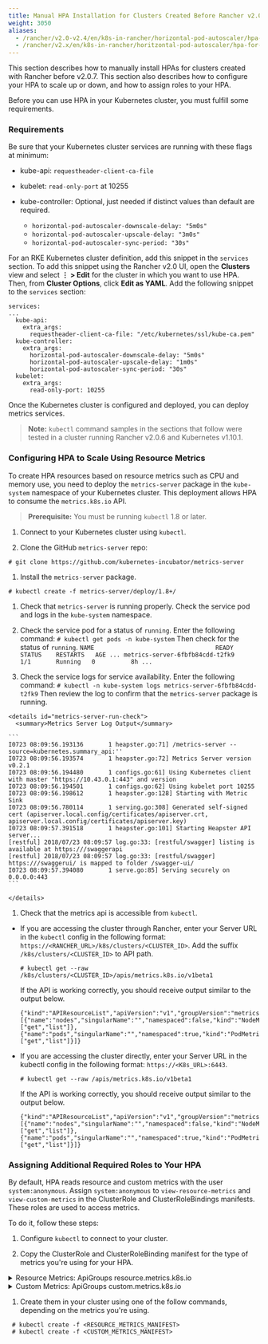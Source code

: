 ```yaml
---
title: Manual HPA Installation for Clusters Created Before Rancher v2.0.7
weight: 3050
aliases:
  - /rancher/v2.0-v2.4/en/k8s-in-rancher/horizontal-pod-autoscaler/hpa-for-rancher-before-2_0_7
  - /rancher/v2.x/en/k8s-in-rancher/horitzontal-pod-autoscaler/hpa-for-rancher-before-2_0_7/
---
```


This section describes how to manually install HPAs for clusters created with Rancher before v2.0.7. This section also describes how to configure your HPA to scale up or down, and how to assign roles to your HPA.

Before you can use HPA in your Kubernetes cluster, you must fulfill some requirements.

### Requirements

Be sure that your Kubernetes cluster services are running with these flags at minimum:

- kube-api: `requestheader-client-ca-file`
- kubelet: `read-only-port` at 10255
- kube-controller: Optional, just needed if distinct values than default are required.

  - `horizontal-pod-autoscaler-downscale-delay: "5m0s"`
  - `horizontal-pod-autoscaler-upscale-delay: "3m0s"`
  - `horizontal-pod-autoscaler-sync-period: "30s"`

For an RKE Kubernetes cluster definition, add this snippet in the `services` section. To add this snippet using the Rancher v2.0 UI, open the **Clusters** view and select **&#8942; > Edit** for the cluster in which you want to use HPA. Then, from **Cluster Options**, click **Edit as YAML**. Add the following snippet to the `services` section:

```
services:
...
  kube-api:
    extra_args:
      requestheader-client-ca-file: "/etc/kubernetes/ssl/kube-ca.pem"
  kube-controller:
    extra_args:
      horizontal-pod-autoscaler-downscale-delay: "5m0s"
      horizontal-pod-autoscaler-upscale-delay: "1m0s"
      horizontal-pod-autoscaler-sync-period: "30s"
  kubelet:
    extra_args:
      read-only-port: 10255
```

Once the Kubernetes cluster is configured and deployed, you can deploy metrics services.

>**Note:** `kubectl` command samples in the sections that follow were tested in a cluster running Rancher v2.0.6 and Kubernetes v1.10.1.

### Configuring HPA to Scale Using Resource Metrics

To create HPA resources based on resource metrics such as CPU and memory use, you need to deploy the `metrics-server` package in the `kube-system` namespace of your Kubernetes cluster. This deployment allows HPA to consume the `metrics.k8s.io` API.

>**Prerequisite:** You must be running `kubectl` 1.8 or later.

1. Connect to your Kubernetes cluster using `kubectl`.

1. Clone the GitHub `metrics-server` repo:
  ```
  # git clone https://github.com/kubernetes-incubator/metrics-server
  ```

1. Install the `metrics-server` package.
  ```
  # kubectl create -f metrics-server/deploy/1.8+/
  ```

1. Check that `metrics-server` is running properly. Check the service pod and logs in the `kube-system` namespace.

  1. Check the service pod for a status of `running`. Enter the following command:
    ```
    # kubectl get pods -n kube-system
    ```
    Then check for the status of `running`.
    ```
    NAME                                  READY     STATUS    RESTARTS   AGE
    ...
    metrics-server-6fbfb84cdd-t2fk9       1/1       Running   0          8h
    ...
    ```
  1. Check the service logs for service availability. Enter the following command:
    ```
    # kubectl -n kube-system logs metrics-server-6fbfb84cdd-t2fk9
    ```
    Then review the log to confirm that the `metrics-server` package is running.

    <details id="metrics-server-run-check">
      <summary>Metrics Server Log Output</summary>

    ```
    I0723 08:09:56.193136       1 heapster.go:71] /metrics-server --source=kubernetes.summary_api:''
    I0723 08:09:56.193574       1 heapster.go:72] Metrics Server version v0.2.1
    I0723 08:09:56.194480       1 configs.go:61] Using Kubernetes client with master "https://10.43.0.1:443" and version
    I0723 08:09:56.194501       1 configs.go:62] Using kubelet port 10255
    I0723 08:09:56.198612       1 heapster.go:128] Starting with Metric Sink
    I0723 08:09:56.780114       1 serving.go:308] Generated self-signed cert (apiserver.local.config/certificates/apiserver.crt, apiserver.local.config/certificates/apiserver.key)
    I0723 08:09:57.391518       1 heapster.go:101] Starting Heapster API server...
    [restful] 2018/07/23 08:09:57 log.go:33: [restful/swagger] listing is available at https:///swaggerapi
    [restful] 2018/07/23 08:09:57 log.go:33: [restful/swagger] https:///swaggerui/ is mapped to folder /swagger-ui/
    I0723 08:09:57.394080       1 serve.go:85] Serving securely on 0.0.0.0:443
    ```

    </details>


1. Check that the metrics api is accessible from `kubectl`.


  - If you are accessing the cluster through Rancher, enter your Server URL in the `kubectl` config in the following format: `https://<RANCHER_URL>/k8s/clusters/<CLUSTER_ID>`. Add the suffix `/k8s/clusters/<CLUSTER_ID>` to API path.
    ```
    # kubectl get --raw /k8s/clusters/<CLUSTER_ID>/apis/metrics.k8s.io/v1beta1
    ```
    If the API is working correctly, you should receive output similar to the output below.
    ```
    {"kind":"APIResourceList","apiVersion":"v1","groupVersion":"metrics.k8s.io/v1beta1","resources":[{"name":"nodes","singularName":"","namespaced":false,"kind":"NodeMetrics","verbs":["get","list"]},{"name":"pods","singularName":"","namespaced":true,"kind":"PodMetrics","verbs":["get","list"]}]}
    ```

  - If you are accessing the cluster directly, enter your Server URL in the kubectl config in the following format: `https://<K8s_URL>:6443`.
    ```
    # kubectl get --raw /apis/metrics.k8s.io/v1beta1
    ```
    If the API is working correctly, you should receive output similar to the output below.
    ```
    {"kind":"APIResourceList","apiVersion":"v1","groupVersion":"metrics.k8s.io/v1beta1","resources":[{"name":"nodes","singularName":"","namespaced":false,"kind":"NodeMetrics","verbs":["get","list"]},{"name":"pods","singularName":"","namespaced":true,"kind":"PodMetrics","verbs":["get","list"]}]}
    ```

### Assigning Additional Required Roles to Your HPA

By default, HPA reads resource and custom metrics with the user `system:anonymous`. Assign `system:anonymous` to `view-resource-metrics` and `view-custom-metrics` in the ClusterRole and ClusterRoleBindings manifests. These roles are used to access metrics.

To do it, follow these steps:

1. Configure `kubectl` to connect to your cluster.

1. Copy the ClusterRole and ClusterRoleBinding manifest for the type of metrics you're using for your HPA.

  <details id="cluster-role-resource-metrics">
    <summary>Resource Metrics: ApiGroups resource.metrics.k8s.io</summary>

    ```
    apiVersion: rbac.authorization.k8s.io/v1
    kind: ClusterRole
    metadata:
      name: view-resource-metrics
    rules:
    - apiGroups:
        - metrics.k8s.io
      resources:
        - pods
        - nodes
      verbs:
        - get
        - list
        - watch
    ---
    apiVersion: rbac.authorization.k8s.io/v1
    kind: ClusterRoleBinding
    metadata:
      name: view-resource-metrics
    roleRef:
      apiGroup: rbac.authorization.k8s.io
      kind: ClusterRole
      name: view-resource-metrics
    subjects:
      - apiGroup: rbac.authorization.k8s.io
        kind: User
        name: system:anonymous
    ```

  </details>
  <details id="cluster-role-custom-resources">
    <summary>Custom Metrics: ApiGroups custom.metrics.k8s.io</summary>

    ```
    apiVersion: rbac.authorization.k8s.io/v1
    kind: ClusterRole
    metadata:
      name: view-custom-metrics
    rules:
    - apiGroups:
        - custom.metrics.k8s.io
      resources:
        - "*"
      verbs:
        - get
        - list
        - watch
    ---
    apiVersion: rbac.authorization.k8s.io/v1
    kind: ClusterRoleBinding
    metadata:
      name: view-custom-metrics
    roleRef:
      apiGroup: rbac.authorization.k8s.io
      kind: ClusterRole
      name: view-custom-metrics
    subjects:
      - apiGroup: rbac.authorization.k8s.io
        kind: User
        name: system:anonymous
    ```

  </details>

1. Create them in your cluster using one of the follow commands, depending on the metrics you're using.
 ```
  # kubectl create -f <RESOURCE_METRICS_MANIFEST>
  # kubectl create -f <CUSTOM_METRICS_MANIFEST>
  ```
